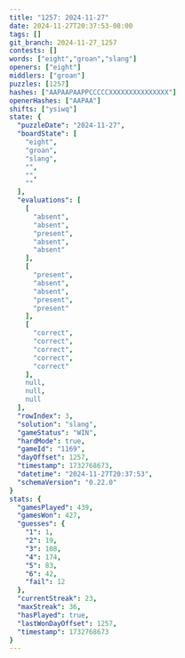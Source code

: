 ```yaml
---
title: "1257: 2024-11-27"
date: 2024-11-27T20:37:53-08:00
tags: []
git_branch: 2024-11-27_1257
contests: []
words: ["eight","groan","slang"]
openers: ["eight"]
middlers: ["groan"]
puzzles: [1257]
hashes: ["AAPAAPAAPPCCCCCXXXXXXXXXXXXXXX"]
openerHashes: ["AAPAA"]
shifts: ["ysiwq"]
state: {
  "puzzleDate": "2024-11-27",
  "boardState": [
    "eight",
    "groan",
    "slang",
    "",
    "",
    ""
  ],
  "evaluations": [
    [
      "absent",
      "absent",
      "present",
      "absent",
      "absent"
    ],
    [
      "present",
      "absent",
      "absent",
      "present",
      "present"
    ],
    [
      "correct",
      "correct",
      "correct",
      "correct",
      "correct"
    ],
    null,
    null,
    null
  ],
  "rowIndex": 3,
  "solution": "slang",
  "gameStatus": "WIN",
  "hardMode": true,
  "gameId": "1169",
  "dayOffset": 1257,
  "timestamp": 1732768673,
  "datetime": "2024-11-27T20:37:53",
  "schemaVersion": "0.22.0"
}
stats: {
  "gamesPlayed": 439,
  "gamesWon": 427,
  "guesses": {
    "1": 1,
    "2": 19,
    "3": 108,
    "4": 174,
    "5": 83,
    "6": 42,
    "fail": 12
  },
  "currentStreak": 23,
  "maxStreak": 36,
  "hasPlayed": true,
  "lastWonDayOffset": 1257,
  "timestamp": 1732768673
}
---
```

<!-- more -->
